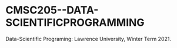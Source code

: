# CMSC205--DATA-SCIENTIFICPROGRAMMING
Data-Scientific Programing: Lawrence University, Winter Term 2021.

